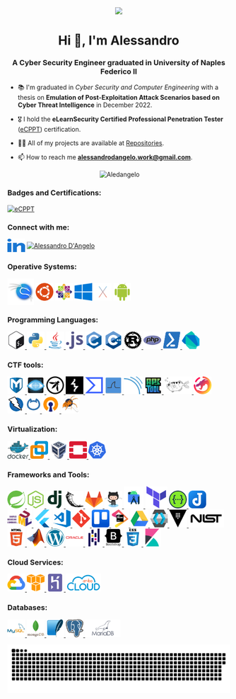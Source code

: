<div id="header" align="center">
  <img src="https://media.giphy.com/media/iIGT8Y1rOYhBpdHh1C/giphy.gif" width="100"/>
</div>

<h1 align="center">Hi 👋, I'm Alessandro</h1>
<h3 align="center">A Cyber Security Engineer graduated in University of Naples Federico II</h3>

<!-- <p align="left"> <img src="https://komarev.com/ghpvc/?username=Aledangelo" alt="Aledangelo" /> </p> -->

- 📚 I'm graduated in _Cyber Security and Computer Engineering_ with a thesis on **Emulation of Post-Exploitation Attack Scenarios based on Cyber Threat Intelligence** in December 2022.

- 🎖️ I hold the **eLearnSecurity Certified Professional Penetration Tester** ([eCPPT](https://ine.com/learning/certifications/external/elearnsecurity-mobile-application-penetration-tester)) certification.
 
- 👨‍💻 All of my projects are available at [Repositories](https://github.com/Aledangelo?tab=repositories).

- 📫 How to reach me **alessandrodangelo.work@gmail.com**.


<p align="center">&nbsp;<img align="center" src="https://github-readme-stats.vercel.app/api?username=Aledangelo&show_icons=true&locale=en" alt="Aledangelo" /></p>

<h3 align="left">Badges and Certifications:</h3>
<p align="left">
  <a href="https://certs.ine.com/c27a8362-6132-4755-a853-f862f6571d4a#gs.9i9vsd" target="blank"><img align="center" src="https://templates.images.credential.net/16947190403078086581199361007762.png" alt="eCPPT" height="120" /></a> 
</p>

<h3 align="left">Connect with me:</h3>
<p align="left">
  <a href="https://www.linkedin.com/in/alessandro-d%E2%80%99angelo-6a0848206/" target="blank"><img align="center" src="./assets/linked-in-alt.svg" alt="Alessandro D'Angelo" height="30" width="40" /></a> 
  <a href="https://x.com/403F0rbdn" target="blank"><img align="center" src="https://www.vectorlogo.zone/logos/x/x-icon.svg" alt="Alessandro D'Angelo" height="30" width="40" /></a> 
</p>

<h3 align="left">Operative Systems:</h3>
<p align="left">
  <a href="https://www.kali.org/" target="blank"><img align="center" src="./assets/kali.svg" alt="Kali Linux" height="60" /></a>
  <a href="https://ubuntu.com/" target="blank"><img align="center" src="./assets/ubuntu-icon.svg" alt="kali" height="40" /></a>
  <a href="https://www.centos.org/" target="blank"><img align="center" src="./assets/centos-icon.svg" alt="centos" height="40" /></a>
  <a href="https://www.microsoft.com/software-download/windows11" target="blank"><img align="center" src="./assets/windows10.svg" alt="Windows 11" height="40" /></a>
  <a href="https://www.apple.com/it/macos/sonoma/" target="blank"><img align="center" src="./assets/macosx.svg" alt="MacOS" height="40" /></a>
  <a href="https://www.android.com/intl/en_en/" target="blank"><img align="center" src="./assets/android-icon.svg" alt="android" height="40" /></a>
</p>

<h3 align="left">Programming Languages:</h3>
<p align="left">
<a href="https://www.gnu.org/software/bash/" target="_blank" rel="noreferrer"> <img src="./assets/gnu_bash-icon.svg" alt="bash" width="40" height="40"/> </a>
<a href="https://www.python.org" target="_blank" rel="noreferrer"> <img src="./assets/python-original.svg" alt="python" width="40" height="40"/> </a>
<a href="https://www.java.com" target="_blank" rel="noreferrer"> <img src="./assets/java-original.svg" alt="java" width="40" height="40"/> </a>
<a href="https://javascript.info/" target="_blank" rel="noreferrer"> <img src="./assets/javascript-icon.svg" alt="javascript" width="40" height="40"/> </a>
<a href="https://www.cprogramming.com/" target="_blank" rel="noreferrer"> <img src="./assets/c-original.svg" alt="c" width="40" height="40"/> </a>
<a href="https://www.w3schools.com/cpp/" target="_blank" rel="noreferrer"> <img src="./assets/cplusplus-original.svg" alt="cplusplus" width="40" height="40"/> </a>
<a href="https://www.rust-lang.org/" target="_blank" rel="noreferrer"> <img src="./assets/rust-lang-icon.svg" alt="rust" height="40"/> </a>
<a href="https://www.php.net" target="_blank" rel="noreferrer"> <img src="./assets/php-original.svg" alt="php" width="40" height="40"/> </a>
<a href="https://learn.microsoft.com/en-us/powershell/scripting/overview?view=powershell-7.4" target="_blank" rel="noreferrer"> <img src="./assets/pwsh.svg" alt="php" width="40" height="40"/> </a>
<a href="https://dart.dev/overview" target="_blank" rel="noreferrer"> <img src="./assets/dartlang-icon.svg" alt="dart" height="40"/> </a>
</p>

<h3 align="left">CTF tools:</h3>
<p align="left">
<a href="https://www.metasploit.com/" target="_blank" rel="noreferrer"> <img src="./assets/metasploit.svg" alt="metasploit" height="40"/> </a>
<a href="https://nmap.org/" target="_blank" rel="noreferrer"> <img src="./assets/nmap-logo.svg" alt="nmap" width="40" height="40"/> </a>
<a href="https://owasp.org/" target="_blank" rel="noreferrer"> <img src="./assets/OWASP.svg" alt="owasp" height="40"/> </a>
<a href="https://portswigger.net/burp" target="_blank" rel="noreferrer"> <img src="./assets/burpsuite.svg" alt="burpsuite" height="40"/> </a>
<a href="https://www.virustotal.com/gui/home/upload" target="_blank" rel="noreferrer"> <img src="./assets/virustotal-icon.svg" alt="virustotal" height="40"/> </a>
<a href="https://www.wireshark.org/" target="_blank" rel="noreferrer"> <img src="./assets/wireshark-icon.png" alt="wireshark" width="40" height="40"/> </a>
<a href="https://www.sonarsource.com/products/sonarqube/" target="_blank" rel="noreferrer"> <img src="./assets/sonarqube.svg" alt="sonarqube" height="40"/> </a>
<a href="https://apktool.org/" target="_blank" rel="noreferrer"> <img src="./assets/apktool-icon.png" alt="apktool" width="40" height="40"/> </a>
<a href="https://sourceware.org/gdb/" target="_blank" rel="noreferrer"> <img src="./assets/gdb-icon.png" alt="apktool" height="40"/> </a>
<a href="https://ghidra-sre.org/" target="_blank" rel="noreferrer"> <img src="./assets/ghidra-icon.png" alt="ghidra" height="40"/> </a>
<a href="https://www.zaproxy.org/" target="_blank" rel="noreferrer"> <img src="./assets/zap-icon.png" alt="zap" height="40"/> </a>
<a href="https://nmap.org/ncat/" target="_blank" rel="noreferrer"> <img src="./assets/netcat-icon.png" alt="netcat" height="40"/> </a>
<a href="https://openvpn.net/client/" target="_blank" rel="noreferrer"> <img src="./assets/openvpn-icon.png" alt="openvpn" height="40"/> </a>
<a href="https://www.exploit-db.com/" target="_blank" rel="noreferrer"> <img src="./assets/exploitdb-icon.png" alt="exploitdb" height="40"/> </a>
</p>

<h3 align="left">Virtualization:</h3>
<p align="left">
<a href="https://www.docker.com/" target="_blank" rel="noreferrer"> <img src="./assets/docker-official.svg" alt="docker" height="40"/> </a>
<a href="https://www.vmware.com" target="_blank" rel="noreferrer"> <img src="./assets/vmware-workstation.svg" alt="vmware" height="40"/> </a>
<a href="https://www.virtualbox.org/" target="_blank" rel="noreferrer"> <img src="./assets/virtualbox-icon.svg" alt="virtualbox" height="40"/> </a>
<a href="https://www.openstack.org/" target="_blank" rel="noreferrer"> <img src="./assets/openstack-icon.svg" alt="openstack" height="40"/> </a>
<a href="https://kubernetes.io/it/" target="_blank" rel="noreferrer"> <img src="./assets/kubernetes-icon.svg" alt="kubernates" height="40"/> </a>
</p>

<h3 align="left">Frameworks and Tools:</h3>
<p align="left"> 
<a href="https://spring.io/" target="_blank" rel="noreferrer"> <img src="./assets/springio-icon.svg" alt="spring" height="40"/> </a>
<a href="https://nodejs.org/en/" target="_blank" rel="noreferrer"> <img src="./assets/nodejs-icon.svg" alt="nodejs" width="40" height="40"/> </a>
<a href="https://www.djangoproject.com/" target="_blank" rel="noreferrer"> <img src="./assets/djangoproject-icon.svg" alt="django" height="40"/> </a>
<a href="https://flask.palletsprojects.com/" target="_blank" rel="noreferrer"> <img src="./assets/pocoo_flask-icon.svg" alt="flask" width="40" height="40"/> </a>
<a href="https://about.gitlab.com/" target="_blank" rel="noreferrer"> <img src="./assets/gitlab-icon.svg" alt="gitlab" height="40"/> </a>
<a href="https://github.com/about" target="_blank" rel="noreferrer"> <img src="./assets/github-icon.svg" alt="github" height="40"/> </a>
<a href="https://developer.android.com/studio" target="_blank" rel="noreferrer"> <img src="./assets/androidstudio-icon.png" alt="androidstudio" height="50"/> </a>
<a href="https://www.terraform.io/" target="_blank" rel="noreferrer"> <img src="./assets/terraformio-icon.svg" alt="terraform" height="50"/> </a>
<a href="https://swagger.io/" target="_blank" rel="noreferrer"> <img src="./assets/Swagger.svg" alt="swagger" width="40" height="40"/> </a>
<a href="https://joplinapp.org/" target="_blank" rel="noreferrer"> <img src="./assets/joplin-icon.svg" alt="joplin" width="40" height="40"/> </a>
<a href="https://en.wikipedia.org/wiki/Unified_Modeling_Language" target="_blank" rel="noreferrer"> <img src="./assets/UML_logo.svg.png" alt="uml" height="40"/> </a>
<a href="https://flutter.dev/" target="_blank" rel="noreferrer"> <img src="./assets/flutterio-icon.svg" alt="flutter" height="40"/> </a>
<a href="https://code.visualstudio.com/" target="_blank" rel="noreferrer"> <img src="./assets/visualstudio_code-icon.svg" alt="git" width="40" height="40"/> </a>
<a href="https://git-scm.com/" target="_blank" rel="noreferrer"> <img src="./assets/git-scm-icon.svg" alt="git" width="40" height="40"/> </a>
<a href="https://trello.com/home.html" target="_blank" rel="noreferrer"> <img src="./assets/trello-icon.svg" alt="trello" width="40" height="40"/> </a>
<a href="https://www.jetbrains.com/" target="_blank" rel="noreferrer"> <img src="./assets/jetbrains-icon.svg" alt="jetbrains" width="40" height="40"/> </a>
<a href="https://drive.google.com/drive/u/0/" target="_blank" rel="noreferrer"> <img src="./assets/google_drive-icon.svg" alt="drive" width="40" height="40"/> </a>
<a href="https://www.keycloak.org/" target="_blank" rel="noreferrer"> <img src="./assets/keycloak-icon-color.svg" alt="keycloak" width="40" height="40"/> </a>
<a href="https://www.hashicorp.com/products/vault" target="_blank" rel="noreferrer"> <img src="./assets/vaultproject-icon.svg" alt="vault"  height="40"/> </a> 
<a href="https://www.nist.gov/news-events/news/2024/05/nist-launches-aria-new-program-advance-sociotechnical-testing-and" target="_blank" rel="noreferrer"> <img src="./assets/nist-ar21.svg" alt="nist" height="40"/> </a>
<a href="https://www.w3.org/html/" target="_blank" rel="noreferrer"> <img src="./assets/html5-original-wordmark.svg" alt="html5" width="40" height="40"/> </a> 
<a href="https://www.mathworks.com/" target="_blank" rel="noreferrer"> <img src="./assets/Matlab_Logo.png" alt="matlab" width="40" height="40"/> </a>
<a href="https://wordpress.com/" target="_blank" rel="noreferrer"> <img src="./assets/wordpress-icon.svg" alt="wordpress" width="40" height="40"/> </a>
<a href="https://www.oracle.com/" target="_blank" rel="noreferrer"> <img src="./assets/oracle-original.svg" alt="oracle" width="40" height="40"/> </a> 
<a href="https://pandas.pydata.org/" target="_blank" rel="noreferrer"> <img src="https://raw.githubusercontent.com/devicons/devicon/2ae2a900d2f041da66e950e4d48052658d850630/icons/pandas/pandas-original.svg" alt="pandas" width="40" height="40"/> </a>  
<a href="https://getbootstrap.com" target="_blank" rel="noreferrer"> <img src="./assets/bootstrap-plain-wordmark.svg" alt="bootstrap" width="40" height="40"/> </a> 
<a href="https://www.w3schools.com/css/" target="_blank" rel="noreferrer"> <img src="./assets/css3-original-wordmark.svg" alt="css3" width="40" height="40"/> </a>
<a href="https://www.elastic.co/kibana" target="_blank" rel="noreferrer"> <img src="./assets/elasticco_kibana-icon.svg" alt="kibana" width="40" height="40"/> </a>
</p>

<h3 align="left">Cloud Services:</h3>
<p align="left">
<a href="https://cloud.google.com/gcp/" target="_blank" rel="noreferrer"> <img src="./assets/google_cloud-icon.svg" alt="googlecloud" width="40" height="40"/> </a>
<a href="https://aws.amazon.com/" target="_blank" rel="noreferrer"> <img src="./assets/amazon_aws-icon.svg" alt="aws" width="40" height="40"/> </a>
<a href="https://heroku.com" target="_blank" rel="noreferrer"> <img src="./assets/heroku-icon.svg" alt="heroku" width="40" height="40"/> </a>
<a href="https://www.cloud.it/home.aspx" target="_blank" rel="noreferrer"> <img src="./assets/logo-aruba-cloud.png" alt="aws"  height="40"/> </a> 
</p>

<h3 align="left">Databases:</h3>
<p align="left">
<a href="https://www.mysql.com/" target="_blank" rel="noreferrer"> <img src="./assets/mysql-original-wordmark.svg" alt="mysql" width="40" height="40"/> </a> 
<a href="https://www.mongodb.com/" target="_blank" rel="noreferrer"> <img src="./assets/mongodb-original-wordmark.svg" alt="mongodb" width="40" height="40"/> </a> 
<a href="https://www.sqlite.org/index.html" target="_blank" rel="noreferrer"> <img src="./assets/sqlite-icon.svg" alt="sqlite" width="40" height="40"/> </a>
<a href="https://www.postgresql.org/" target="_blank" rel="noreferrer"> <img src="./assets/postgresql-icon.svg" alt="postgresql" width="40" height="40"/> </a>
<a href="https://mariadb.org/" target="_blank" rel="noreferrer"> <img src="./assets/mariadb-ar21.svg" alt="postgresql"  height="40"/> </a>
</p>

<p align="center">
 <img width="1000" src="./assets/github-snake.svg" alt="snake"/>
</p>